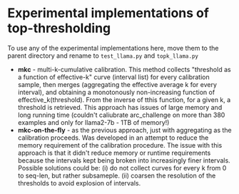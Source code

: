 # Experimental implementations of top-thresholding

To use any of the experimental implementations here, move them to the parent directory and rename to `test_llama.py` and `topk_llama.py`

* **mkc** - multi-k-cumulative calibration. This method collects "threshold as a function of effective-k" curve (interval list) for every calibration sample, then merges (aggregating the effective average k for every interval), and obtaining a monotonously non-increasing function of effective_k(threshold). From the inverse of tthis function, for a given k, a threshold is retrieved. This approach has issues of large memory and long running time (couldn't caliubrate arc_challenge on more than 380 examples and only for llama2-7b - 1TB of memory!)
* **mkc-on-the-fly** - as the previous approach, just with aggregating as the calibration proceeds. Was developed in an attempt to reduce the memory requirement of the calibration procedure. The issue with this approach is that it didn't reduce memory or runtime requirements because the intervals kept being broken into increasingly finer intervals. Possible solutions could be: (i) do not collect curves for every k from 0 to seq-len, but rather subsameple. (ii) coarsen the resolution of the thresholds to avoid explosion of intervals.